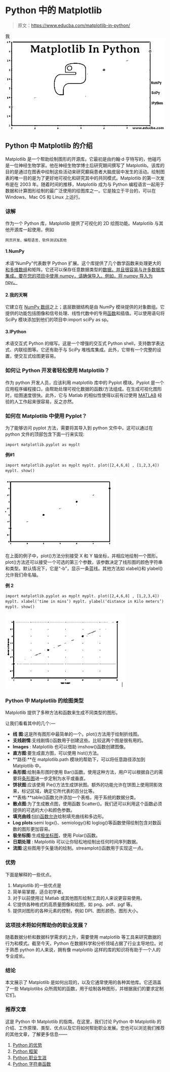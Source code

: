 # Python 中的 Matplotlib

> 原文：<https://www.educba.com/matplotlib-in-python/>

我![Matplotlib In Python ](img/30708188a92964bc63789471783c680f.png)



## Python 中 Matplotlib 的介绍

Matplotlib 是一个帮助绘制图形的开源库。它最初是由约翰·d·亨特写的，他碰巧是一位神经生物学家。他在神经生物学博士后研究期间撰写了 Matplotlib。该库的目的是通过在图表中绘制这些活动来研究癫痫患者大脑皮层中发生的活动。绘制图表的唯一目的是为了更好地可视化和研究其中的共同模式。Matplotlib 的第一次发布是在 2003 年。随着时间的推移，Matplotlib 成为与 Python 编程语言一起用于数据和计算图形绘制的最广泛使用的绘图库之一。它是独立于平台的，可以在 Windows、Mac OS 和 Linux 上运行。

### 谅解

作为一个 Python 库，Matplotlib 提供了可视化的 2D 绘图功能。Matplotlib 与其他开源库一起使用，例如

<small>网页开发、编程语言、软件测试&其他</small>

#### 1.NumPy

术语“NumPy”代表数字 Python 扩展。这个库提供了几个数学函数来处理更大的[和多维数组](https://www.educba.com/multi-dimensional-array-in-javascript/)和矩阵。它还可以保存任意数据类型的[数据，并且很容易与许多数据库集成。要在您的项目中使用 numpy](https://www.educba.com/c-plus-plus-data-types/)[，请确保导入。例如，将 numpy 导入为 npy。](https://www.educba.com/numpy-histogram/)

#### 2.我的天啊

它建立在 [NumPy 数组](https://www.educba.com/numpy-array-functions/)之上；底层数据结构是由 NumPy 模块提供的对象数组。它提供的功能包括图像和信号处理、线性代数中的专用[函数](https://www.educba.com/linear-algebra-in-machine-learning/)和插值。可以使用语句将 SciPy 模块添加到他们的项目中:import sciPy as sp。

#### 3.IPython

术语交互式 Python 的缩写。这是一个增强的交互式 Python shell，支持数学表达式、内联绘图等。它还有助于与 SciPy 堆栈库集成。此外，它带有一个完整的设置，使交互式绘图更容易。

### 如何让 Python 开发者轻松使用 Matplotlib？

作为 python 开发人员，应该利用 matplotlib 库中的 Pyplot 模块。Pyplot 是一个应用程序编程接口，由帮助处理可视化数据的函数/方法组成。在生成可视化图形时，绘图速度很快。此外，它与 Matlab 的相似性使得以前有过使用 [MATLAB](https://www.educba.com/what-is-matlab/) 经验的人工作起来很容易，反之亦然。

### 如何在 Matplotlib 中使用 Pyplot？

为了能够访问 pyplot 方法，需要将其导入到 python 文件中。这可以通过在 python 文件的顶部包含下面一行来实现:

`import matplotlib.pyplot as myplt`

**例#1**

`import matplotlib.pyplot as myplt
myplt. plot([2,4,6,8] , [1,2,3,4])
myplt. show()`

![Matplotlib In Python](img/e7df95c712744d6e2596b6810b540435.png)



在上面的例子中，plot()方法分别接受 X 和 Y 轴坐标，并相应地绘制一个图形。plot()方法还可以接受一个可选的第三个参数，该参数决定了线形图的颜色字符串和类型。默认情况下，它是“-b”，显示一条蓝线。其他方法如 xlabel()和 ylabel()允许我们命名轴。

**例 2**

`import matplotlib.pyplot as myplt
myplt. plot([2,4,6,8] , [1,2,3,4])
myplt. xlabel(‘time in mins’)
myplt. ylabel(‘distance in Kilo meters’)
myplt. show()`

![Matplotlib In Python](img/e704a63067b421b1d621a56c00ec4cef.png)



### Python 中 Matplotlib 的绘图类型

Matplotlib 提供了多种方法和函数来生成不同类型的图形。

让我们看看其中的几个:—

*   **线** **图**:这是所有图形中最简单的一个。plot()方法用于绘制折线图。
*   **支线剧情**:支线剧情()函数用于创建这些。比较这两个图是很有用的。
*   **Images** : Matplotlib 也可以借助 imshow()函数创建图像。
*   **直方图**:要生成直方图，可以使用 hist()方法。
*   **路径:**在 matplotlib.path 模块的帮助下，可以将任意路径添加到 Matplotlib 中。
*   **条形图**:绘制条形图时使用 Bar()函数。使用这种方法，用户可以根据自己的需要将[条形图](https://www.educba.com/javafx-bar-chart/)进一步定制为水平或垂直。
*   **饼状图**:应该使用 Pie()方法生成饼状图。额外的功能允许在饼图上使用阴影效果，标记区域，确定它所代表的百分比等。
*   **表格:**table()函数允许添加一个表格，用于系统的数据分类。
*   **散点图**:为了生成散点图，使用函数 Scatter()。我们还可以利用这个函数必须提供的可选的大小和颜色参数。
*   **填充曲线**:[fill()函数允许](https://www.educba.com/matlab-fill/)绘制填充曲线和多边形。
*   **Log plots**:semi logx()、semiology()和 loglog()等函数使得绘制包含对数函数的图形更加容易。
*   **极坐标图**:生成[极坐标图](https://www.educba.com/polar-plot-in-matlab/)，使用 Polar()函数。
*   **日期处理** : Matplotlib 可以让你轻松地绘制出任何时间序列数据。
*   **流图**:这些图用于矢量场的绘制。streamplot()函数用于实现这一点。

### 优势

下面是解释的一些优点。

1.  Matplotlib 的一些优点是
2.  简单易掌握，适合初学者。
3.  对于以前使用过 Matlab 或其他图形绘制工具的人来说更容易使用。
4.  它提供各种格式的高质量图像和绘图，如 png、pdf、pgf 等。
5.  提供对图形的各种元素的控制，例如 DPI、图形颜色、图形大小。

### 这项技术将如何帮助你的职业发展？

随着数据分析和数据科学需求的上升，需要使用 matplotlib 等工具来研究数据的行为和模式。截至今天，Python 在数据科学和分析领域占据了行业主导地位。对于熟悉 python 的人来说，拥有像 matplotlib 这样的库的知识将有助于一个人的专业成长。

### 结论

本文展示了 Matplotlib 是如何出现的，以及它通常使用的各种其他库。它还涵盖了一些 Matplotlibs 众所周知的函数，用于绘制各种图形，并根据我们的要求定制它们。

### 推荐文章

这是 Python 中 Matplotlib 的指南。在这里，我们讨论 Python 中 Matplotlib 的介绍、工作原理、类型、优点以及它将如何帮助职业发展。您也可以浏览我们推荐的其他文章，了解更多信息——

1.  [Python 的优势](https://www.educba.com/advantages-of-python/)
2.  [Python 框架](https://www.educba.com/python-frameworks/)
3.  [Python 职业生涯](https://www.educba.com/careers-in-python/)
4.  [Python 字符串函数](https://www.educba.com/python-string-functions/)





